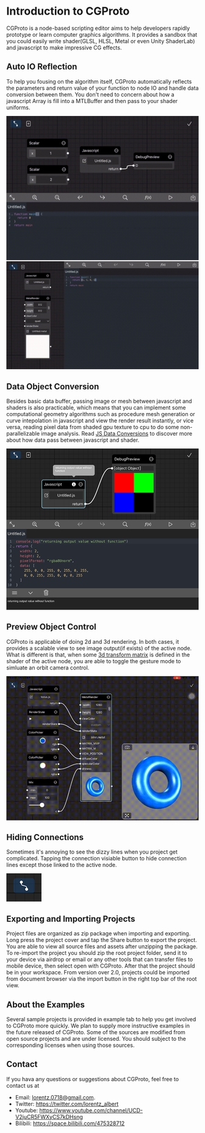 # Introduction to CGProto

CGProto is a node-based scripting editor aims to help developers rapidly prototype or learn computer graphics algorithms. It provides a sandbox that you could easily write shader(GLSL, HLSL, Metal or even Unity ShaderLab) and javascript to make impressive CG effects.

## Auto IO Reflection
To help you fousing on the algorithm itself, CGProto automatically reflects the parameters and return value of your function to node IO and handle data conversion between them. You don't need to concern about how a javascript Array is fill into a MTLBuffer and then pass to your shader uniforms.

![](_assets/0.gif ':align=center')
![](_assets/1.gif ':align=center')

## Data Object Conversion
Besides basic data buffer, passing image or mesh between javascript and shaders is also practicable, which means that you can implement some computational geometry algorithms such as procedure mesh generation or curve intepolation in javascript and view the render result instantly, or vice versa, reading pixel data from shaded gpu texture to cpu to do some non-parallelizable image analysis. Read [JS Data Conversions](data-conversions.md) to discover more about how data pass between javascript and shader.

![](_assets/0.png ':align=center')

## Preview Object Control
CGProto is applicable of doing 2d and 3d rendering. In both cases, it provides a scalable view to see image output(if exists) of the active node. What is different is that, when some [3d transform matrix](built-in-shader-variables) is defined in the shader of the active node, you are able to toggle the gesture mode to simluate an orbit camera control.

![](_assets/2.gif ':align=center')

## Hiding Connections
Sometimes it's annoying to see the dizzy lines when you project get complicated. Tapping the connection visiable button to hide connection lines except those linked to the active node.

![](_assets/1.png ':align=center')

## Exporting and Importing Projects
Project files are organized as zip package when importing and exporting. Long press the project cover and tap the Share button to export the project. You are able to view all source files and assets after unzipping the package. To re-import the project you should zip the root project folder, send it to your device via airdrop or email or any other tools that can transfer files to mobile device, then select open with CGProto. After that the project should be in your workspace. From version over 2.0, projects could be imported from document browser via the import button in the right top bar of the root view.

## About the Examples
Several sample projects is provided in example tab to help you get involved to CGProto more quickly. We plan to supply more instructive examples in the future released of CGProto. Some of the sources are modified from open source projects and are under licensed. You should subject to the corresponding licenses when using those sources.

## Contact
If you hava any questions or suggestions about CGProto, feel free to contact us at
- Email: [lorentz.0718@gmail.com](mailto:lorentz.0718@gmail.com).
- Twitter: https://twitter.com/lorentz_albert
- Youtube: https://www.youtube.com/channel/UCD-V2juCR5FWXyCS7kDHsng
- Bilibili: https://space.bilibili.com/475328712



